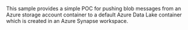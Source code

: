 This sample provides a simple POC for pushing blob messages from an Azure storage account container to a default Azure Data Lake container which is created in an Azure Synapse workspace.

